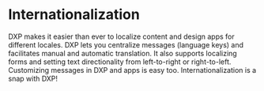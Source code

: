 # Internationalization [](id=internationalization)

DXP makes it easier than ever to localize content and design apps for different
locales. DXP lets you centralize messages (language keys) and facilitates manual
and automatic translation. It also supports localizing forms and setting text
directionality from left-to-right or right-to-left. Customizing messages in DXP
and apps is easy too. Internationalization is a snap with DXP!
